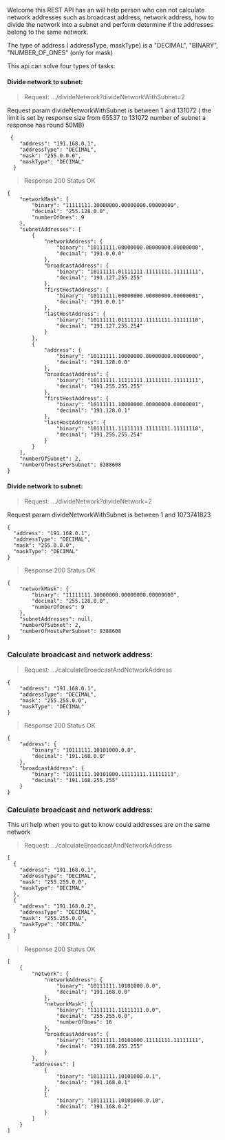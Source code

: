 Welcome this REST API has an will help person who can not calculate network addresses such as broadcast address, network address, how to divide the network into a subnet and perform determine if the addresses belong to the same network. 

The type of address ( addressType, maskType) is a "DECIMAL", "BINARY", "NUMBER_OF_ONES" (only for mask)

This api can solve four types of tasks:
####  Divide network to subnet:
> Request: .../divideNetwork?divideNetworkWithSubnet=2

Request param divideNetworkWithSubnet is between 1 and 131072 ( the limit is set by response size from 65537 to 131072 number of subnet a response has round 50MB)

```
 {
    "address": "191.168.0.1",
    "addressType": "DECIMAL",
    "mask": "255.0.0.0",
    "maskType": "DECIMAL"
  }
```
> Response 200 Status OK
```
{
    "networkMask": {
        "binary": "11111111.10000000.00000000.00000000",
        "decimal": "255.128.0.0",
        "numberOfOnes": 9
    },
    "subnetAddresses": [
        {
            "networkAddress": {
                "binary": "10111111.00000000.00000000.00000000",
                "decimal": "191.0.0.0"
            },
            "broadcastAddress": {
                "binary": "10111111.01111111.11111111.11111111",
                "decimal": "191.127.255.255"
            },
            "firstHostAddress": {
                "binary": "10111111.00000000.00000000.00000001",
                "decimal": "191.0.0.1"
            },
            "lastHostAddress": {
                "binary": "10111111.01111111.11111111.11111110",
                "decimal": "191.127.255.254"
            }
        },
        {
            "address": {
                "binary": "10111111.10000000.00000000.00000000",
                "decimal": "191.128.0.0"
            },
            "broadcastAddress": {
                "binary": "10111111.11111111.11111111.11111111",
                "decimal": "191.255.255.255"
            },
            "firstHostAddress": {
                "binary": "10111111.10000000.00000000.00000001",
                "decimal": "191.128.0.1"
            },
            "lastHostAddress": {
                "binary": "10111111.11111111.11111111.11111110",
                "decimal": "191.255.255.254"
            }
        }
    ],
    "numberOfSubnet": 2,
    "numberOfHostsPerSubnet": 8388608
}
```
####  Divide network to subnet:

> Request: .../divideNetwork?divideNetwork=2

Request param divideNetworkWithSubnet is between 1 and 1073741823

```
{
  "address": "191.168.0.1",
  "addressType": "DECIMAL",
  "mask": "255.0.0.0",
  "maskType": "DECIMAL"
}
```
> Response 200 Status OK
```
{
    "networkMask": {
        "binary": "11111111.10000000.00000000.00000000",
        "decimal": "255.128.0.0",
        "numberOfOnes": 9
    },
    "subnetAddresses": null,
    "numberOfSubnet": 2,
    "numberOfHostsPerSubnet": 8388608
}
```
###  Calculate broadcast and network address:

> Request: .../calculateBroadcastAndNetworkAddress
```
{
    "address": "191.168.0.1",
    "addressType": "DECIMAL",
    "mask": "255.255.0.0",
    "maskType": "DECIMAL"
}
```
> Response 200 Status OK
```
{
    "address": {
        "binary": "10111111.10101000.0.0",
        "decimal": "191.168.0.0"
    },
    "broadcastAddress": {
        "binary": "10111111.10101000.11111111.11111111",
        "decimal": "191.168.255.255"
    }
}
```
###  Calculate broadcast and network address:

This uri help when you to get to know could addresses are on the same network

> Request: .../calculateBroadcastAndNetworkAddress
```
[
  {
    "address": "191.168.0.1",
    "addressType": "DECIMAL",
    "mask": "255.255.0.0",
    "maskType": "DECIMAL"
  },
  {
    "address": "191.168.0.2",
    "addressType": "DECIMAL",
    "mask": "255.255.0.0",
    "maskType": "DECIMAL"
  }
]
```
> Response 200 Status OK
```
[
    {
        "network": {
            "networkAddress": {
                "binary": "10111111.10101000.0.0",
                "decimal": "191.168.0.0"
            },
            "networkMask": {
                "binary": "11111111.11111111.0.0",
                "decimal": "255.255.0.0",
                "numberOfOnes": 16
            },
            "broadcastAddress": {
                "binary": "10111111.10101000.11111111.11111111",
                "decimal": "191.168.255.255"
            }
        },
        "addresses": [
            {
                "binary": "10111111.10101000.0.1",
                "decimal": "191.168.0.1"
            },
            {
                "binary": "10111111.10101000.0.10",
                "decimal": "191.168.0.2"
            }
        ]
    }
]
```



